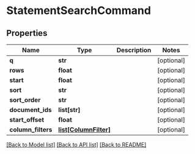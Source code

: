 # StatementSearchCommand

## Properties
Name | Type | Description | Notes
------------ | ------------- | ------------- | -------------
**q** | **str** |  | [optional] 
**rows** | **float** |  | [optional] 
**start** | **float** |  | [optional] 
**sort** | **str** |  | [optional] 
**sort_order** | **str** |  | [optional] 
**document_ids** | **list[str]** |  | [optional] 
**start_offset** | **float** |  | [optional] 
**column_filters** | [**list[ColumnFilter]**](ColumnFilter.md) |  | [optional] 

[[Back to Model list]](../README.md#documentation-for-models) [[Back to API list]](../README.md#documentation-for-api-endpoints) [[Back to README]](../README.md)

